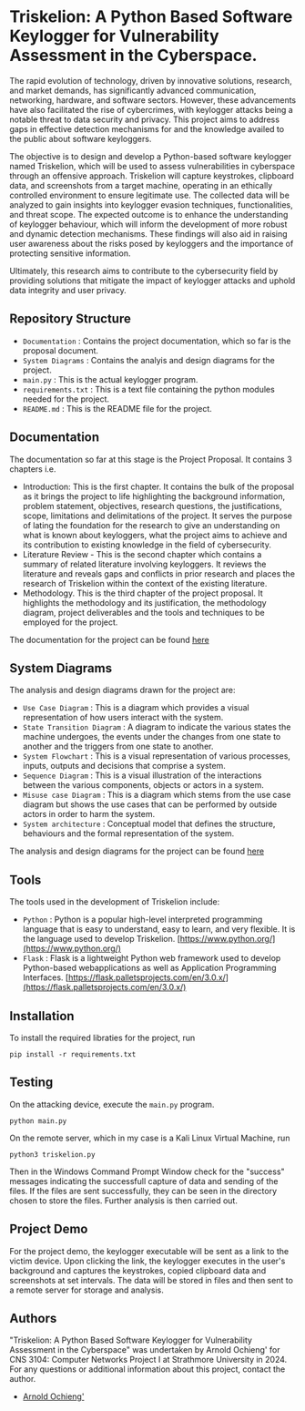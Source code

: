 # Triskelion: A Python Based Software Keylogger for Vulnerability Assessment in the Cyberspace.

The rapid evolution of technology, driven by innovative solutions, research, and market demands, has significantly advanced communication, networking, hardware, and software sectors. However, these advancements have also facilitated the rise of cybercrimes, with keylogger attacks being a notable threat to data security and privacy. This project aims to address gaps in effective detection mechanisms for and the knowledge availed to the public about software keyloggers. 

The objective is to design and develop a Python-based software keylogger named Triskelion, which will be used to assess vulnerabilities in cyberspace through an offensive approach. Triskelion will capture keystrokes, clipboard data, and screenshots from a target machine, operating in an ethically controlled environment to ensure legitimate use. The collected data will be analyzed to gain insights into keylogger evasion techniques, functionalities, and threat scope. The expected outcome is to enhance the understanding of keylogger behaviour, which will inform the development of more robust and dynamic detection mechanisms. These findings will also aid in raising user awareness about the risks posed by keyloggers and the importance of protecting sensitive information. 

Ultimately, this research aims to contribute to the cybersecurity field by providing solutions that mitigate the impact of keylogger attacks and uphold data integrity and user privacy.


## Repository Structure
- `Documentation` : Contains the project documentation, which so far is the proposal document.
- `System Diagrams` : Contains the analyis and design diagrams for the project.
- `main.py` : This is the actual keylogger program. 
- `requirements.txt` : This is a text file containing the python modules needed for the project.
- `README.md` : This is the README file for the project.

## Documentation
The documentation so far at this stage is the Project Proposal. It contains 3 chapters i.e.
- Introduction: This is the first chapter. It contains the bulk of the proposal as it brings the project to life highlighting the background information, problem statement, objectives, research questions, the justifications, scope, limitations and delimitations of the project. It serves the purpose of lating the foundation for the research to give an understanding on what is known about keyloggers, what the project aims to achieve and its contribution to existing knowledge in the field of cybersecurity.
- Literature Review - This is the second chapter which contains a summary of related literature involving keyloggers. It reviews the literature and reveals gaps and conflicts in prior research and places the research of Triskelion within the context of the existing literature.
- Methodology. This is the third chapter of the project proposal. It highlights the methodology and its justification, the methodology diagram, project deliverables and the tools and techniques to be employed for the project.

The documentation for the project can be found [here](https://github.com/arnold7800x3d/Triskelion_Python_Keylogger/tree/master/Documentation)

## System Diagrams
The analysis and design diagrams drawn for the project are:
- `Use Case Diagram` : This is a diagram which provides a visual representation of how users interact with the system.
- `State Transition Diagram` : A diagram to indicate the various states the machine undergoes, the events under the changes from one state to another and the triggers from one state to another.
- `System Flowchart` : This is a visual representation of various processes, inputs, outputs and decisions that comprise a system.
- `Sequence Diagram` : This is a visual illustration of the interactions between the various components, objects or actors in a system.
- `Misuse case Diagram` : This is a diagram which stems from the use case diagram but shows the use cases that can be performed by outside actors in order to harm the system.
- `System architecture` : Conceptual model that defines the structure, behaviours and the formal representation of the system. 

The analysis and design diagrams for the project can be found [here](https://github.com/arnold7800x3d/Triskelion_Python_Keylogger/tree/master/System%20Diagrams)

## Tools
The tools used in the development of Triskelion include:
- `Python` :  Python is a popular high-level interpreted programming language that is easy to understand, easy to learn, and very flexible. It is the language used to develop Triskelion. [https://www.python.org/](https://www.python.org/)
- `Flask` : Flask is a lightweight Python web framework used to develop Python-based webapplications as well as Application Programming Interfaces. [https://flask.palletsprojects.com/en/3.0.x/](https://flask.palletsprojects.com/en/3.0.x/)

## Installation
To install the required libraties for the project, run
```
pip install -r requirements.txt
```

## Testing
On the attacking device, execute the `main.py` program.
```
python main.py
```
On the remote server, which in my case is a Kali Linux Virtual Machine, run 
```
python3 triskelion.py
```
Then in the Windows Command Prompt Window check for the "success" messages indicating the successfull capture of data and sending of the files. If the files are sent successfully, they can be seen in the directory chosen to store the files. Further analysis is then carried out.

## Project Demo
For the project demo, the keylogger executable will be sent as a link to the victim device. Upon clicking the link, the keylogger executes in the user's background and captures the keystrokes, copied clipboard data and screenshots at set intervals. The data will be stored in files and then sent to a remote server for storage and analysis.

## Authors
"Triskelion: A Python Based Software Keylogger for Vulnerability Assessment in the Cyberspace" was undertaken by Arnold Ochieng' for CNS 3104: Computer Networks Project I at Strathmore University in 2024. For any questions or additional information about this project, contact the author.
- [Arnold Ochieng'](https://github.com/arnold7800)
